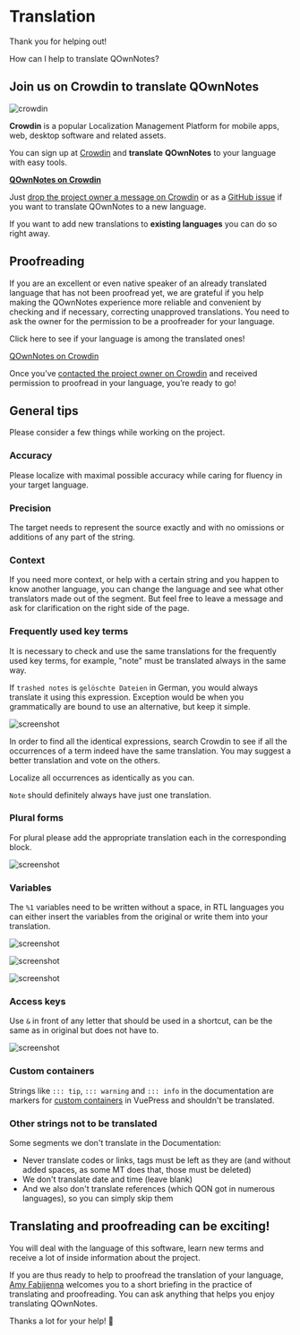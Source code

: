 # Translation

Thank you for helping out!

How can I help to translate QOwnNotes?

## Join us on Crowdin to translate QOwnNotes

![crowdin](/img/crowdin.png)

**Crowdin** is a popular Localization Management Platform for mobile apps, web,
desktop software and related assets.

You can sign up at [Crowdin](https://crowdin.com/project/qownnotes/invite) and
**translate** **QOwnNotes** to your language with easy tools.

**[QOwnNotes on Crowdin](https://crowdin.com/project/qownnotes/invite)**

Just [drop the project owner a message on Crowdin](https://crowdin.com/profile/pbek) or as a [GitHub issue](https://github.com/pbek/QOwnNotes/issues)
if you want to translate QOwnNotes to a new language.

If you want to add new translations to **existing languages** you can do so right away.

## Proofreading

If you are an excellent or even native speaker of an already translated language that has not been proofread yet, we are grateful if you help making the QOwnNotes experience more reliable and convenient by checking and if necessary, correcting unapproved translations. You need to ask the owner for the permission to be a proofreader for your language.

Click here to see if your language is among the translated ones! 

[QOwnNotes on Crowdin](https://translate.qownnotes.org/)

Once you’ve [contacted the project owner on Crowdin](https://crowdin.com/profile/pbek) and received permission to proofread in your language, you’re ready to go!

## General tips

Please consider a few things while working on the project.

### Accuracy

Please localize with maximal possible accuracy while caring for fluency in your target language.

### Precision

The target needs to represent the source exactly and with no omissions or additions of any part of the string.

### Context

If you need more context, or help with a certain string and you happen to know another language, you can change the language and see what other translators made out of the segment. But feel free to leave a message and ask for clarification on the right side of the page.

### Frequently used key terms

It is necessary to check and use the same translations for the frequently used key terms,
for example, "note" must be translated always in the same way. 

If `trashed notes` is `gelöschte Dateien` in German, you would always translate it using this expression.
Exception would be when you grammatically are bound to use an alternative, but keep it simple.

![screenshot](/img/crowdin/screenshot-7.png)

In order to find all the identical expressions, search Crowdin to see if all the occurrences of a term indeed have the same translation. You may suggest a better translation and vote on the others.

Localize all occurrences as identically as you can.

`Note` should definitely always have just one translation.

### Plural forms

For plural please add the appropriate translation each in the corresponding block.

![screenshot](/img/crowdin/screenshot-4.png)

### Variables

The `%1` variables need to be written without a space, in RTL languages you can either
insert the variables from the original or write them into your translation.

![screenshot](/img/crowdin/screenshot-1.png)

![screenshot](/img/crowdin/screenshot-5.png)

![screenshot](/img/crowdin/screenshot-3.png)

### Access keys

Use `&` in front of any letter that should be used in a shortcut, can be the same
as in original but does not have to.

![screenshot](/img/crowdin/screenshot-4.png)

### Custom containers

Strings like `::: tip`, `::: warning` and `::: info` in the documentation are markers for
[custom containers](https://vuepress.vuejs.org/guide/markdown.html#custom-containers) in VuePress
and shouldn't be translated.
   
### Other strings not to be translated

Some segments we don't translate in the Documentation:

- Never translate codes or links, tags must be left as they are (and without added spaces, as some MT does that, those must be deleted)
- We don't translate date and time (leave blank)
- And we also don't translate references (which QON got in numerous languages), so you can simply skip them

## Translating and proofreading can be exciting!

You will deal with the language of this software, learn new terms and receive a lot of inside information about the project.

If you are thus ready to help to proofread the translation of your language, [Amy Fabijenna](https://crowdin.com/profile/rawfreeamy) welcomes you to a short briefing in the practice of translating and proofreading. You can ask anything that helps you enjoy translating QOwnNotes.

Thanks a lot for your help! 🙂
